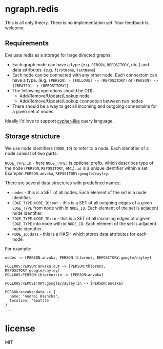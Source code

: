 # ngraph.redis

This is all only theory. There is no implementation yet. Your feedback is welcome.

## Requirements

Evaluate redis as a storage for large directed graphs.

* Each graph node can have a type (e.g. `PERSON`, `REPOSITORY`, etc.) and data attributes.
  (e.g. `firstName`, `lastName`)
* Each node can be connected with any other node. Each connectoin can have a type.
  (e.g. `(PERSON) - [FOLLOWS] -> (REPOSITORY)` or `(PERSON) -> [CREATED] -> (REPOSITORY)`)
* The following operations should be O(1):
  - Add/Remove/Update/Lookup node
  - Add/Remove/Update/Lookup connectoin between two nodes
* There should be a way to get all incoming and outgoing connectoins for a given
  set of nodes.

Ideally I'd love to support [cypher-like](http://www.opencypher.org/) query language.

## Storage structure

We use node identifiers (`NODE_ID`) to refer to a node. Each identifier of a node
consist of two parts:

`NODE_TYPE:ID` - here `NODE_TYPE:` is optional prefix, which describes type of the
node (`PERSON`, `REPOSITORY`, etc.). `id` is a unique identifier within a set. Example:
`PERSON:anvaka`, `REPOSITORY:google/cayley`.

There are several data structures with predefined names:

* `nodes` - this is a SET of all nodes. Each element of the set is a node identifier.
* `EDGE_TYPE:NODE_ID:out` - this is a SET of all outgoing edges of a given `EDGE_TYPE`
from node with id `NODE_ID`. Each element of the set is adjacent node identifier.
* `EDGE_TYPE:NODE_ID:in` - this is a SET of all incoming edges of a given `EDGE_TYPE`
into node with id `NODE_ID`. Each element of the set is adjacent node identifier.
* `NODE_ID:data` - this is a HASH which stores data attributes for each node.

For example:

```
nodes -> [PERSON:anvaka, PERSON:thlorenz, REPOSITORY:google/cayley]

FOLLOWS:PERSON:anvaka:out -> [PERSON:thlorenz, REPOSITORY:google/cayley]
FOLLOWS:PERSON:thlorenz:in -> [PERSON:anvaka]

FOLLOWS:REPOSITORY:google/cayley:in -> [PERSON:anvaka]

PERSON:anvaka:data -> {
  name: 'Andrei Kashcha',
  location: 'Seattle'
}
...
```

# license

MIT
